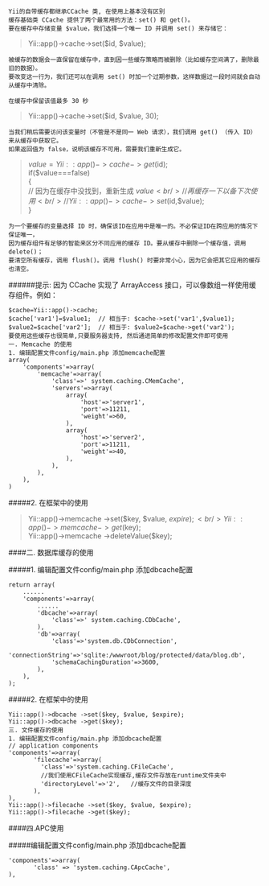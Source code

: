 <!--
author: Jack.Spanrrows
date: 2018-02-12 
title: Yii1框架调用缓存使用方法
tags: Yii Yii1
category: Yii1
status: publish
summary: Yii1框架调用缓存使用方法
-->
```
Yii的自带缓存都继承CCache 类, 在使用上基本没有区别
缓存基础类 CCache 提供了两个最常用的方法：set() 和 get()。
要在缓存中存储变量 $value，我们选择一个唯一 ID 并调用 set() 来存储它：
```
> Yii::app()->cache->set($id, $value);

```
被缓存的数据会一直保留在缓存中，直到因一些缓存策略而被删除（比如缓存空间满了，删除最旧的数据）。
要改变这一行为，我们还可以在调用 set() 时加一个过期参数，这样数据过一段时间就会自动从缓存中清除。
```

```
在缓存中保留该值最多 30 秒
```

>Yii::app()->cache->set($id, $value, 30);

```
当我们稍后需要访问该变量时（不管是不是同一 Web 请求），我们调用 get() （传入 ID）来从缓存中获取它。
如果返回值为 false，说明该缓存不可用，需要我们重新生成它。
```

>$value=Yii::app()->cache->get($id);<br/>
if($value===false)<br/>
{<br/>
    // 因为在缓存中没找到，重新生成 $value  <br/>
    // 再缓存一下以备下次使用<br/>
    // Yii::app()->cache->set($id,$value);<br/>
}<br/>

```
为一个要缓存的变量选择 ID 时，确保该ID在应用中是唯一的。不必保证ID在跨应用的情况下保证唯一，
因为缓存组件有足够的智能来区分不同应用的缓存 ID。要从缓存中删除一个缓存值，调用 delete()；
要清空所有缓存，调用 flush()。调用 flush() 时要非常小心，因为它会把其它应用的缓存也清空。
```

######提示: 因为 CCache 实现了 ArrayAccess 接口，可以像数组一样使用缓存组件。例如：

```
$cache=Yii::app()->cache;
$cache['var1']=$value1;  // 相当于: $cache->set('var1',$value1);
$value2=$cache['var2'];  // 相当于: $value2=$cache->get('var2');
要使用这些缓存也很简单,只要服务器支持, 然后通进简单的修改配置文件即可使用
一. Memcache 的使用
1. 编辑配置文件config/main.php 添加memcache配置
array(
    'components'=>array(
        'memcache'=>array(
            'class'=>' system.caching.CMemCache',
            'servers'=>array(
                array(
                    'host'=>'server1',
                    'port'=>11211,
                    'weight'=>60,
                ),
                array(
                    'host'=>'server2',
                    'port'=>11211,
                    'weight'=>40,
                ),
            ),
        ),
    ),
)
```

#####2. 在框架中的使用
>Yii::app()->memcache ->set($key, $value, $expire);<br/>
>Yii::app()->memcache ->get($key);<br/>
>Yii::app()->memcache ->deleteValue($key);<br/>

####二. 数据库缓存的使用

#####1. 编辑配置文件config/main.php 添加dbcache配置
```
return array(
    ......
    'components'=>array(
        ......
        'dbcache'=>array(
            'class'=>' system.caching.CDbCache',
        ),
        'db'=>array(
            'class'=>'system.db.CDbConnection',
            'connectionString'=>'sqlite:/wwwroot/blog/protected/data/blog.db',
            'schemaCachingDuration'=>3600,
        ),
    ),
);

```

#####2. 在框架中的使用
```
Yii::app()->dbcache ->set($key, $value, $expire);
Yii::app()->dbcache ->get($key);
三. 文件缓存的使用
1. 编辑配置文件config/main.php 添加dbcache配置
// application components
'components'=>array(
       'filecache'=>array(
         'class'=>'system.caching.CFileCache',    
         //我们使用CFileCache实现缓存,缓存文件存放在runtime文件夹中
         'directoryLevel'=>'2',   //缓存文件的目录深度
       ),
),
Yii::app()->filecache ->set($key, $value, $expire);
Yii::app()->filecache ->get($key);
```

####四.APC使用

#####编辑配置文件config/main.php 添加dbcache配置
```
'components'=>array(
       'class' => 'system.caching.CApcCache',
),
```